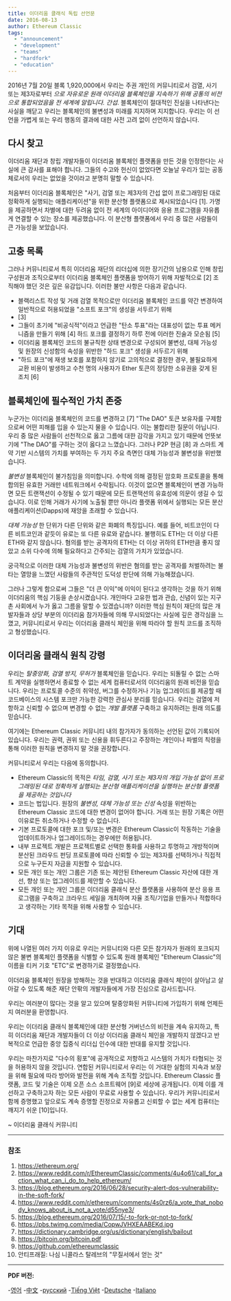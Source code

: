 ```yaml
---
title: 이더리움 클래식 독립 선언문
date: 2016-08-13
author: Ethereum Classic
tags:
  - "announcement"
  - "development"
  - "teams"
  - "hardfork"
  - "education"
---
```


2016년 7월 20일 블록 1,920,000에서 우리는 주권 개인의 커뮤니티로서 검열, 사기 또는 제3자로부터 *으로 자유로운 원래 이더리움 블록체인을 지속하기 위해 공통의 비전으로 통합되었음을 전 세계에 알립니다. 간섭*. 블록체인이 절대적인 진실을 나타낸다는 사실을 깨닫고 우리는 블록체인의 불변성과 미래를 지지하며 지지합니다. 우리는 이 선언을 가볍게 또는 우리 행동의 결과에 대한 사전 고려 없이 선언하지 않습니다.

## 다시 찾고

이더리움 재단과 창립 개발자들이 이더리움 블록체인 플랫폼을 만든 것을 인정한다는 사실에 큰 감사를 표해야 합니다. 그들의 수고와 헌신이 없었다면 오늘날 우리가 있는 공동체로서의 우리는 없었을 것이라고 분명히 말할 수 있습니다.

처음부터 이더리움 블록체인은 "사기, 검열 또는 제3자의 간섭 없이 프로그래밍된 대로 정확하게 실행되는 애플리케이션"을 위한 분산형 플랫폼으로 제시되었습니다 [1]. 가명을 제공하면서 차별에 대한 두려움 없이 전 세계의 아이디어와 응용 프로그램을 자유롭게 연결할 수 있는 장소를 제공했습니다. 이 분산형 플랫폼에서 우리 중 많은 사람들이 큰 가능성을 보았습니다.

## 고충 목록

그러나 커뮤니티로서 특히 이더리움 재단의 리더십에 의한 장기간의 남용으로 인해 창립 구성원과 조직으로부터 이더리움 블록체인 플랫폼을 방어하기 위해 자발적으로 [2] 조직해야 했던 것은 깊은 유감입니다. 이러한 불만 사항은 다음과 같습니다.

- 블랙리스트 작성 및 거래 검열 목적으로만 이더리움 블록체인 코드를 약간 변경하여 일반적으로 허용되었을 "소프트 포크"의 생성을 서두르기 위해
- [3]
- 그들이 초기에 "비공식적"이라고 언급한 "탄소 투표"라는 대표성이 없는 투표 메커니즘을 만들기 위해 [4] 하드 포크를 결정하기 하루 전에 이러한 진술과 모순됨 [5]
- 이더리움 블록체인 코드의 불규칙한 상태 변경으로 구성되어 불변성, 대체 가능성 및 원장의 신성함의 속성을 위반한 "하드 포크" 생성을 서두르기 위해
- "하드 포크"에 재생 보호를 포함하지 않기로 고의적으로 결정한 경우, 불필요하게 교환 비용이 발생하고 수천 명의 사용자가 Ether 토큰의 정당한 소유권을 갖게 된 조치 [6]

## 블록체인에 필수적인 가치 존중

누군가는 이더리움 블록체인의 코드를 변경하고 [7] "The DAO" 토큰 보유자를 구제함으로써 어떤 피해를 입을 수 있는지 물을 수 있습니다. 이는 불합리한 질문이 아닙니다. 우리 중 많은 사람들이 선천적으로 옳고 그름에 대한 감각을 가지고 있기 때문에 언뜻보기에 "The DAO"를 구하는 것이 옳다고 느꼈습니다. 그러나 P2P 현금 [8] 과 스마트 계약 기반 시스템의 가치를 부여하는 두 가지 주요 측면인 대체 가능성과 불변성을 위반했습니다.

*불변성* 블록체인이 불가침임을 의미합니다. 수학에 의해 결정된 암호화 프로토콜을 통해 합의된 유효한 거래만 네트워크에서 수락됩니다. 이것이 없으면 블록체인이 변경 가능하면 모든 트랜잭션이 수정될 수 있기 때문에 모든 트랜잭션의 유효성에 의문이 생길 수 있습니다. 이로 인해 거래가 사기에 노출될 뿐만 아니라 플랫폼 위에서 실행되는 모든 분산 애플리케이션(Dapps)에 재앙을 초래할 수 있습니다.

*대체 가능성* 한 단위가 다른 단위와 같은 화폐의 특징입니다. 예를 들어, 비트코인이 다른 비트코인과 같듯이 유로는 또 다른 유로와 같습니다. 불행히도 ETH는 더 이상 다른 ETH와 같지 않습니다. 혐의를 받는 공격자의 ETH는 더 이상 귀하의 ETH만큼 좋지 않았고 소위 다수에 의해 필요하다고 간주되는 검열의 가치가 있었습니다.

궁극적으로 이러한 대체 가능성과 불변성의 위반은 혐의를 받는 공격자를 처벌하려는 불타는 열망을 느꼈던 사람들의 주관적인 도덕성 판단에 의해 가능해졌습니다.

그러나 그렇게 함으로써 그들은 "더 큰 이익"에 이익이 된다고 생각하는 것을 하기 위해 이더리움의 핵심 기둥을 손상시켰습니다. 개인마다 고유한 법과 관습, 신념이 있는 지구촌 사회에서 누가 옳고 그름을 말할 수 있겠습니까? 이러한 핵심 원칙이 재단의 많은 개발자들과 상당 부분의 이더리움 참가자들에 의해 무시되었다는 사실에 깊은 경각심을 느꼈고, 커뮤니티로서 우리는 이더리움 클래식 체인을 위해 따라야 할 원칙 코드를 조직하고 형성했습니다.

## 이더리움 클래식 원칙 강령

우리는 *탈중앙화, 검열 방지, 무허가* 블록체인을 믿습니다. 우리는 되돌릴 수 없는 스마트 계약을 실행하면서 종료할 수 없는 세계 컴퓨터로서의 이더리움의 원래 비전을 믿습니다. 우리는 프로토콜 수준의 취약성, 버그를 수정하거나 기능 업그레이드를 제공할 때 코드베이스의 시스템 포크만 가능한 강력한 관심사 분리를 믿습니다. 우리는 검열에 저항하고 신뢰할 수 없으며 변경할 수 없는 *개발 플랫폼* 구축하고 유지하려는 원래 의도를 믿습니다.

여기에는 Ethereum Classic 커뮤니티 내의 참가자가 동의하는 선언된 값이 기록되어 있습니다. 우리는 권력, 권위 또는 신용을 휘두른다고 주장하는 개인이나 파벌의 칙령을 통해 이러한 원칙을 변경하지 말 것을 권장합니다.

커뮤니티로서 우리는 다음에 동의합니다.

- Ethereum Classic의 목적은 *타임, 검열, 사기 또는 제3자의 개입 가능성 없이 프로그래밍된 대로 정확하게 실행되는 분산형 애플리케이션을 실행하는 분산형 플랫폼을 제공하는 것입니다*
- 코드는 법입니다. 원장의 *불변성, 대체 가능성 또는 신성* 속성을 위반하는 Ethereum Classic 코드에 대한 변경이 없어야 합니다. 거래 또는 원장 기록은 어떤 이유로든 취소하거나 수정할 수 없습니다.
- 기본 프로토콜에 대한 포크 및/또는 변경은 Ethereum Classic이 작동하는 기술을 업데이트하거나 업그레이드하는 경우에만 허용됩니다.
- 내부 프로젝트 개발은 프로젝트별로 선택한 통화를 사용하고 투명하고 개방적이며 분산된 크라우드 펀딩 프로토콜에 따라 신뢰할 수 있는 제3자를 선택하거나 직접적으로 누구든지 자금을 지원할 수 있습니다.
- 모든 개인 또는 개인 그룹은 기존 또는 제안된 Ethereum Classic 자산에 대한 개선, 향상 또는 업그레이드를 제안할 수 있습니다.
- 모든 개인 또는 개인 그룹은 이더리움 클래식 분산 플랫폼을 사용하여 분산 응용 프로그램을 구축하고 크라우드 세일을 개최하며 자율 조직/기업을 만들거나 적합하다고 생각하는 기타 목적을 위해 사용할 수 있습니다.

## 기대

위에 나열된 여러 가지 이유로 우리는 커뮤니티와 다른 모든 참가자가 원래의 포크되지 않은 불변 블록체인 플랫폼을 식별할 수 있도록 원래 블록체인 "Ethereum Classic"의 이름을 티커 기호 "ETC"로 변경하기로 결정했습니다.

이더리움 블록체인 원장을 방해하는 것을 반대하고 이더리움 클래식 체인이 살아남고 살아갈 수 있도록 해준 재단 안팎의 개발자들에게 가장 진심으로 감사드립니다.

우리는 여러분이 많다는 것을 알고 있으며 탈중앙화된 커뮤니티에 가입하기 위해 언제든지 여러분을 환영합니다.

우리는 이더리움 클래식 블록체인에 대한 분산형 거버넌스의 비전을 계속 유지하고, 특히 이더리움 재단과 개발자들이 더 이상 이더리움 클래식 체인을 개발하지 않겠다고 반복적으로 언급한 중앙 집중식 리더십 인수에 대한 반대를 유지할 것입니다.

우리는 마찬가지로 "다수의 횡포"에 공개적으로 저항하고 시스템의 가치가 타협되는 것을 허용하지 않을 것입니다. 연합된 커뮤니티로서 우리는 이 거대한 실험의 지속과 보장을 위해 필요에 따라 방어와 발전을 위해 계속 조직할 것입니다. Ethereum Classic 플랫폼, 코드 및 기술은 이제 오픈 소스 소프트웨어 [9]로 세상에 공개됩니다. 이제 이를 개선하고 구축하고자 하는 모든 사람이 무료로 사용할 수 있습니다. 우리가 커뮤니티로서 함께 증명했고 앞으로도 계속 증명할 진정으로 자유롭고 신뢰할 수 없는 세계 컴퓨터는 깨지기 쉬운 [10]입니다.

~ 이더리움 클래식 커뮤니티

---

### 참조

1. https://ethereum.org/
2. https://www.reddit.com/r/EthereumClassic/comments/4u4o61/call_for_action_what_can_i_do_to_help_ethereum/
3. https://blog.ethereum.org/2016/06/28/security-alert-dos-vulnerability-in-the-soft-fork/
4. https://www.reddit.com/r/ethereum/comments/4s0rz6/a_vote_that_nobody_knows_about_is_not_a_vote/d55nye3/
5. https://blog.ethereum.org/2016/07/15/-to-fork-or-not-to-fork/
6. https://pbs.twimg.com/media/CopwJVHXEAABEKd.jpg
7. https://dictionary.cambridge.org/us/dictionary/english/bailout
8. https://bitcoin.org/bitcoin.pdf
9. https://github.com/ethereumclassic
10. 안티프래질: 나심 니콜라스 탈레브의 "무질서에서 얻는 것"

---

**PDF 버전:**

-[영어](/ETC_Declaration_of_Independence.pdf) -[中文](/ETC_Declaration_of_Independence_chinese.pdf) -[русский](/ETC_Declaration_of_Independence_russian.pdf) -[Tiếng Việt](/ETC_Declaration_of_Independence_vietnamese.pdf) -[Deutsche](/ETC_Declaration_of_Independence_german.pdf) -[Italiano](/ETC_Declaration_of_Independence_italian.pdf)